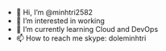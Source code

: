- 👋 Hi, I’m @minhtri2582
- 👀 I’m interested in working
- 🌱 I’m currently learning Cloud and DevOps
- 📫 How to reach me skype: doleminhtri

<!---
minhtri2582/minhtri2582 is a ✨ special ✨ repository because its `README.md` (this file) appears on your GitHub profile.
You can click the Preview link to take a look at your changes.
--->
